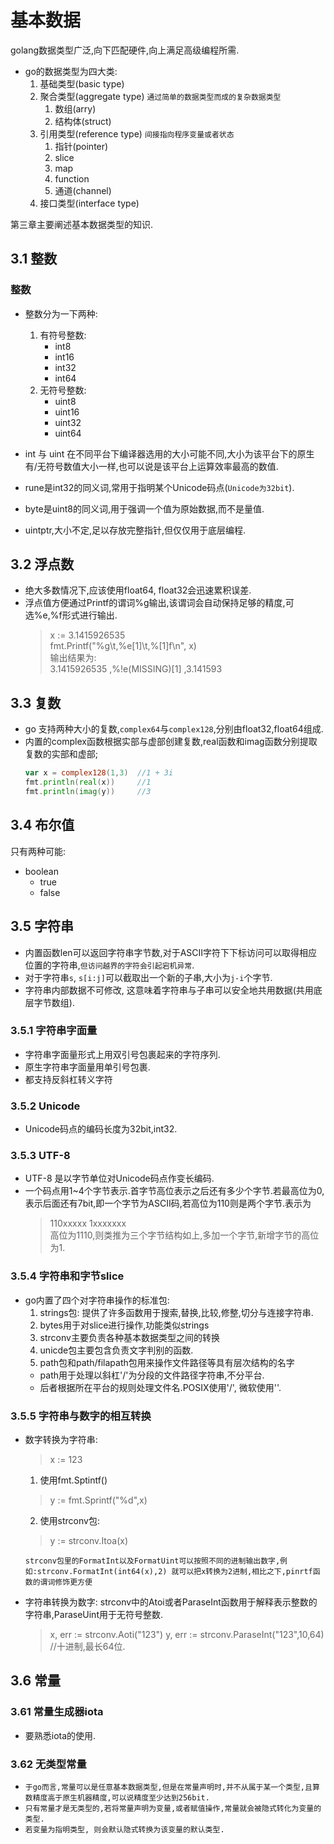 # 基本数据

golang数据类型广泛,向下匹配硬件,向上满足高级编程所需.

* go的数据类型为四大类:
  1. 基础类型(basic type)
  2. 聚合类型(aggregate type)  `通过简单的数据类型而成的复杂数据类型`
     1. 数组(arry)
     2. 结构体(struct)
  3. 引用类型(reference type)   `间接指向程序变量或者状态`
     1. 指针(pointer)
     2. slice
     3. map
     4. function
     5. 通道(channel)
  4. 接口类型(interface type)

第三章主要阐述基本数据类型的知识.

## 3.1 整数

### 整数

* 整数分为一下两种:
  1. 有符号整数:
     * int8
     * int16
     * int32
     * int64
  2. 无符号整数:
     * uint8
     * uint16
     * uint32
     * uint64

* int 与 uint 在不同平台下编译器选用的大小可能不同,大小为该平台下的原生有/无符号数值大小一样,也可以说是该平台上运算效率最高的数值.
* rune是int32的同义词,常用于指明某个Unicode码点(`Unicode为32bit`).
* byte是uint8的同义词,用于强调一个值为原始数据,而不是量值.
* uintptr,大小不定,足以存放完整指针,但仅仅用于底层编程.
  
## 3.2 浮点数

* 绝大多数情况下,应该使用float64, float32会迅速累积误差.
* 浮点值方便通过Printf的谓词%g输出,该谓词会自动保持足够的精度,可选%e,%f形式进行输出.
   > x := 3.1415926535  
   > fmt.Printf("%g\t,%e[1]\t,%[1]f\n", x)  
   > 输出结果为:  
   > 3.1415926535    ,%!e(MISSING)[1]        ,3.141593

## 3.3 复数

* go 支持两种大小的复数,`complex64`与`complex128`,分别由float32,float64组成.
* 内置的complex函数根据实部与虚部创建复数,real函数和imag函数分别提取复数的实部和虚部;
   ```go
   var x = complex128(1,3)  //1 + 3i
   fmt.println(real(x))     //1
   fmt.println(imag(y))     //3
   ```

## 3.4 布尔值

只有两种可能:
* boolean
  * true
  * false  


## 3.5 字符串

* 内置函数len可以返回字符串字节数,对于ASCII字符下下标访问可以取得相应位置的字符串,`但访问越界的字符会引起宕机异常`.
* 对于字符串`s`, `s[i:j]`可以截取出一个新的子串,大小为`j-i`个字节.
* 字符串内部数据不可修改, 这意味着字符串与子串可以安全地共用数据(共用底层字节数组).

### 3.5.1 字符串字面量

* 字符串字面量形式上用双引号包裹起来的字符序列.
* 原生字符串字面量用单引号包裹.
* 都支持反斜杠转义字符
  
### 3.5.2 Unicode

*  Unicode码点的编码长度为32bit,int32.

### 3.5.3 UTF-8

* UTF-8 是以字节单位对Unicode码点作变长编码.
* 一个码点用1~4个字节表示.首字节高位表示之后还有多少个字节.若最高位为0,表示后面还有7bit,即一个字节为ASCII码,若高位为110则是两个字节.表示为
   >110xxxxx 1xxxxxxx  
   高位为1110,则类推为三个字节结构如上,多加一个字节,新增字节的高位为1.

### 3.5.4 字符串和字节slice
* go内置了四个对字符串操作的标准包:
   1. strings包: 提供了许多函数用于搜索,替换,比较,修整,切分与连接字符串.
   2. bytes用于对slice进行操作,功能类似strings
   3. strconv主要负责各种基本数据类型之间的转换
   4. unicde包主要包含负责文字判别的函数.
   5. path包和path/filapath包用来操作文件路径等具有层次结构的名字
     * path用于处理以斜杠'/'为分段的文件路径字符串,不分平台.
     * 后者根据所在平台的规则处理文件名.POSIX使用'/', 微软使用'\'. 

### 3.5.5 字符串与数字的相互转换

* 数字转换为字符串:
   > x := 123
  1. 使用fmt.Sptintf()
   > y := fmt.Sprintf("%d",x) 
  2. 使用strconv包:
   > y :=  strconv.Itoa(x)

   `strconv包里的FormatInt以及FormatUint可以按照不同的进制输出数字,例如:strconv.FormatInt(int64(x),2) 就可以把x转换为2进制,相比之下,pinrtf函数的谓词修饰更方便`

* 字符串转换为数字: strconv中的Atoi或者ParaseInt函数用于解释表示整数的字符串,ParaseUint用于无符号整数.
  > x, err := strconv.Aoti("123")
  > y, err := strconv.ParaseInt("123",10,64)  //十进制,最长64位.


## 3.6 常量

### 3.61 常量生成器iota

* 要熟悉iota的使用.

### 3.62 无类型常量

* `于go而言,常量可以是任意基本数据类型,但是在常量声明时,并不从属于某一个类型,且算数精度高于原生机器精度,可以说精度至少达到256bit.`
* `只有常量才是无类型的,若将常量声明为变量,或者赋值操作,常量就会被隐式转化为变量的类型.`
*  `若变量为指明类型, 则会默认隐式转换为该变量的默认类型.`